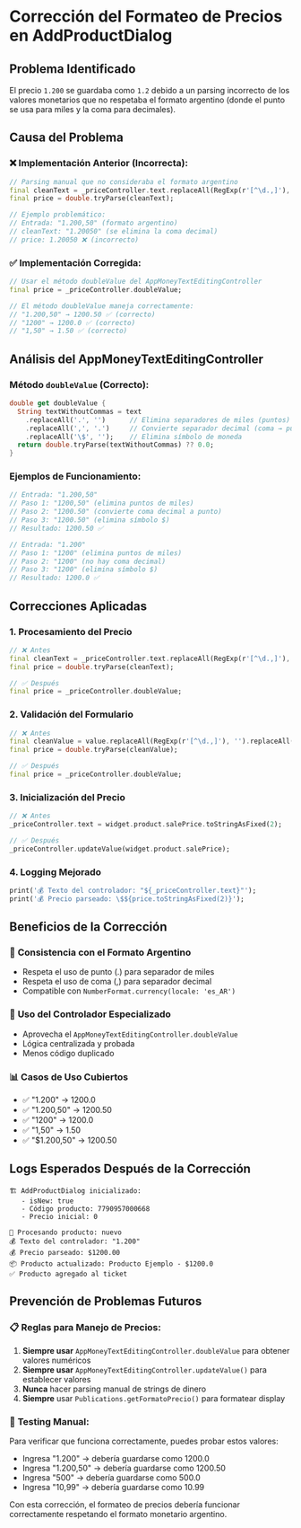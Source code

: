 # Corrección del Formateo de Precios en AddProductDialog

## Problema Identificado

El precio `1.200` se guardaba como `1.2` debido a un parsing incorrecto de los valores monetarios que no respetaba el formato argentino (donde el punto se usa para miles y la coma para decimales).

## Causa del Problema

### ❌ Implementación Anterior (Incorrecta):
```dart
// Parsing manual que no consideraba el formato argentino
final cleanText = _priceController.text.replaceAll(RegExp(r'[^\d.,]'), '').replaceAll(',', '');
final price = double.tryParse(cleanText);

// Ejemplo problemático:
// Entrada: "1.200,50" (formato argentino)
// cleanText: "1.20050" (se elimina la coma decimal)
// price: 1.20050 ❌ (incorrecto)
```

### ✅ Implementación Corregida:
```dart
// Usar el método doubleValue del AppMoneyTextEditingController
final price = _priceController.doubleValue;

// El método doubleValue maneja correctamente:
// "1.200,50" → 1200.50 ✅ (correcto)
// "1200" → 1200.0 ✅ (correcto)
// "1,50" → 1.50 ✅ (correcto)
```

## Análisis del AppMoneyTextEditingController

### Método `doubleValue` (Correcto):
```dart
double get doubleValue {
  String textWithoutCommas = text
    .replaceAll('.', '')      // Elimina separadores de miles (puntos)
    .replaceAll(',', '.')     // Convierte separador decimal (coma → punto)
    .replaceAll('\$', '');    // Elimina símbolo de moneda
  return double.tryParse(textWithoutCommas) ?? 0.0;
}
```

### Ejemplos de Funcionamiento:
```dart
// Entrada: "1.200,50"
// Paso 1: "1200,50" (elimina puntos de miles)
// Paso 2: "1200.50" (convierte coma decimal a punto)
// Paso 3: "1200.50" (elimina símbolo $)
// Resultado: 1200.50 ✅

// Entrada: "1.200"
// Paso 1: "1200" (elimina puntos de miles)
// Paso 2: "1200" (no hay coma decimal)
// Paso 3: "1200" (elimina símbolo $)
// Resultado: 1200.0 ✅
```

## Correcciones Aplicadas

### 1. **Procesamiento del Precio**
```dart
// ❌ Antes
final cleanText = _priceController.text.replaceAll(RegExp(r'[^\d.,]'), '').replaceAll(',', '');
final price = double.tryParse(cleanText);

// ✅ Después
final price = _priceController.doubleValue;
```

### 2. **Validación del Formulario**
```dart
// ❌ Antes
final cleanValue = value.replaceAll(RegExp(r'[^\d.,]'), '').replaceAll(',', '');
final price = double.tryParse(cleanValue);

// ✅ Después
final price = _priceController.doubleValue;
```

### 3. **Inicialización del Precio**
```dart
// ❌ Antes
_priceController.text = widget.product.salePrice.toStringAsFixed(2);

// ✅ Después
_priceController.updateValue(widget.product.salePrice);
```

### 4. **Logging Mejorado**
```dart
print('💰 Texto del controlador: "${_priceController.text}"');
print('💰 Precio parseado: \$${price.toStringAsFixed(2)}');
```

## Beneficios de la Corrección

### 🎯 **Consistencia con el Formato Argentino**
- Respeta el uso de punto (.) para separador de miles
- Respeta el uso de coma (,) para separador decimal
- Compatible con `NumberFormat.currency(locale: 'es_AR')`

### 🔧 **Uso del Controlador Especializado**
- Aprovecha el `AppMoneyTextEditingController.doubleValue`
- Lógica centralizada y probada
- Menos código duplicado

### 📊 **Casos de Uso Cubiertos**
- ✅ "1.200" → 1200.0
- ✅ "1.200,50" → 1200.50
- ✅ "1200" → 1200.0
- ✅ "1,50" → 1.50
- ✅ "$1.200,50" → 1200.50

## Logs Esperados Después de la Corrección

```
🏗️ AddProductDialog inicializado:
   - isNew: true
   - Código producto: 7790957000668
   - Precio inicial: 0

🔄 Procesando producto: nuevo
💰 Texto del controlador: "1.200"
💰 Precio parseado: $1200.00
📦 Producto actualizado: Producto Ejemplo - $1200.0
✅ Producto agregado al ticket
```

## Prevención de Problemas Futuros

### 📋 **Reglas para Manejo de Precios**:
1. **Siempre usar** `AppMoneyTextEditingController.doubleValue` para obtener valores numéricos
2. **Siempre usar** `AppMoneyTextEditingController.updateValue()` para establecer valores
3. **Nunca** hacer parsing manual de strings de dinero
4. **Siempre** usar `Publications.getFormatoPrecio()` para formatear display

### 🧪 **Testing Manual**:
Para verificar que funciona correctamente, puedes probar estos valores:
- Ingresa "1.200" → debería guardarse como 1200.0
- Ingresa "1.200,50" → debería guardarse como 1200.50
- Ingresa "500" → debería guardarse como 500.0
- Ingresa "10,99" → debería guardarse como 10.99

Con esta corrección, el formateo de precios debería funcionar correctamente respetando el formato monetario argentino.
